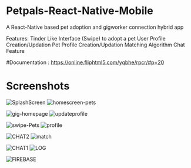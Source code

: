 # Petpals-React-Native-Mobile
A React-Native based pet adoption and gigworker connection hybrid app

Features:
Tinder Like Interface (Swipe) to adopt a pet
User Profile Creation/Updation
Pet Profile Creation/Updation
Matching Algorithm
Chat Feature 


#Documentation : https://online.fliphtml5.com/yqbhe/rpcr/#p=20
# Screenshots
![SplashScreen](https://github.com/Itsbijoshuman/Petpals-React-Native-Mobile-/assets/93047483/7853952b-e51a-4eac-b8d6-62db9012e6c8)  ![homescreen-pets](https://github.com/Itsbijoshuman/Petpals-React-Native-Mobile-/assets/93047483/93306479-e3b7-4459-a4a4-0edc8177f711)

![gig-homepage](https://github.com/Itsbijoshuman/Petpals-React-Native-Mobile-/assets/93047483/d54b5b13-00d5-4e79-ad20-684eeb3f6f5f)  ![updateprofile](https://github.com/Itsbijoshuman/Petpals-React-Native-Mobile-/assets/93047483/3f72256d-9c0d-4e37-baa7-0830811030d3)

![swipe-Pets](https://github.com/Itsbijoshuman/Petpals-React-Native-Mobile-/assets/93047483/1dc50009-d2d0-42e3-81e9-562ccaaad504)   ![profile](https://github.com/Itsbijoshuman/Petpals-React-Native-Mobile-/assets/93047483/8bd8471b-237a-49cd-9c77-8c5591b50463)

![CHAT2](https://github.com/Itsbijoshuman/Petpals-React-Native-Mobile-/assets/93047483/584ae010-6e2d-40ec-a0bd-e1e500b653f9)  ![match](https://github.com/Itsbijoshuman/Petpals-React-Native-Mobile-/assets/93047483/bede8de6-2f39-4c77-baac-d20cce174f2a)

![CHAT1](https://github.com/Itsbijoshuman/Petpals-React-Native-Mobile-/assets/93047483/a6196613-8ac6-4759-bfed-d70d8e319b8b)  ![LOG](https://github.com/Itsbijoshuman/Petpals-React-Native-Mobile-/assets/93047483/6e2ddcf7-9267-4891-859d-da26dd2585a4)

![FIREBASE](https://github.com/Itsbijoshuman/Petpals-React-Native-Mobile-/assets/93047483/87357ca1-d658-40bd-a572-605e4871a5c0)
